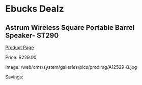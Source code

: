 
# Ebucks Dealz
## Astrum Wireless Square Portable Barrel Speaker- ST290
[Product Page](https://www.ebucks.com/web/shop/productSelected.do?prodId=1207210206&catId=1207273786)

Price: R229.00

Image: /web/cms/system/galleries/pics/prodimg/A12529-B.jpg

Savings: 


	